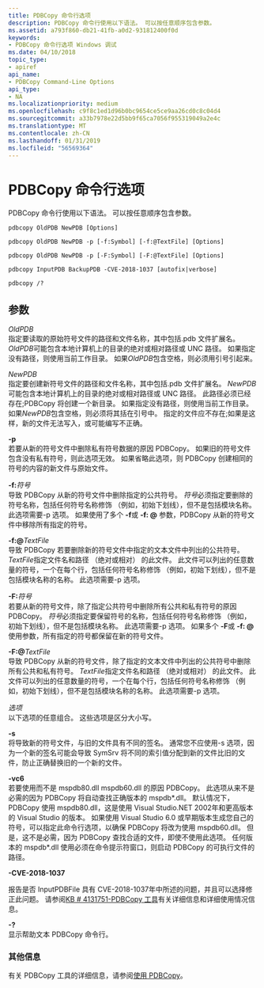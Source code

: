 ```yaml
---
title: PDBCopy 命令行选项
description: PDBCopy 命令行使用以下语法。 可以按任意顺序包含参数。
ms.assetid: a793f860-db21-41fb-a0d2-931812400f0d
keywords:
- PDBCopy 命令行选项 Windows 调试
ms.date: 04/10/2018
topic_type:
- apiref
api_name:
- PDBCopy Command-Line Options
api_type:
- NA
ms.localizationpriority: medium
ms.openlocfilehash: c9f8c1ed1d96b0bc9654ce5ce9aa26cd0c8c04d4
ms.sourcegitcommit: a33b7978e22d5bb9f65ca7056f955319049a2e4c
ms.translationtype: MT
ms.contentlocale: zh-CN
ms.lasthandoff: 01/31/2019
ms.locfileid: "56569364"
---
```

# <a name="pdbcopy-command-line-options"></a>PDBCopy 命令行选项


PDBCopy 命令行使用以下语法。 可以按任意顺序包含参数。

```dbgcmd
pdbcopy OldPDB NewPDB [Options] 

pdbcopy OldPDB NewPDB -p [-f:Symbol] [-f:@TextFile] [Options] 

pdbcopy OldPDB NewPDB -p [-F:Symbol] [-F:@TextFile] [Options] 

pdbcopy InputPDB BackupPDB -CVE-2018-1037 [autofix|verbose]

pdbcopy /? 
```

## <a name="span-idparametersspanspan-idparametersspanspan-idparametersspanparameters"></a><span id="Parameters"></span><span id="parameters"></span><span id="PARAMETERS"></span>参数


<span id="_______OldPDB______"></span><span id="_______oldpdb______"></span><span id="_______OLDPDB______"></span> *OldPDB*   
指定要读取的原始符号文件的路径和文件名称，其中包括.pdb 文件扩展名。 *OldPDB*可能包含本地计算机上的目录的绝对或相对路径或 UNC 路径。 如果指定没有路径，则使用当前工作目录。 如果*OldPDB*包含空格，则必须用引号引起来。

<span id="_______NewPDB______"></span><span id="_______newpdb______"></span><span id="_______NEWPDB______"></span> *NewPDB*   
指定要创建新符号文件的路径和文件名称，其中包括.pdb 文件扩展名。 *NewPDB*可能包含本地计算机上的目录的绝对或相对路径或 UNC 路径。 此路径必须已经存在;PDBCopy 将创建一个新目录。 如果指定没有路径，则使用当前工作目录。 如果*NewPDB*包含空格，则必须将其括在引号中。 指定的文件应不存在;如果是这样，新的文件无法写入，或可能编写不正确。

<span id="_______-p______"></span><span id="_______-P______"></span> **-p**   
若要从新的符号文件中删除私有符号数据的原因 PDBCopy。 如果旧的符号文件包含没有私有符号，则此选项无效。 如果省略此选项，则 PDBCopy 创建相同的符号的内容的新文件与原始文件。

<span id="-f_Symbol"></span><span id="-f_symbol"></span><span id="-F_SYMBOL"></span>**-f:**<em>符号</em>  
导致 PDBCopy 从新的符号文件中删除指定的公共符号。 *符号*必须指定要删除的符号名称，包括任何符号名称修饰 （例如，初始下划线），但不是包括模块名称。 此选项需要-p 选项。 如果使用了多个 **-f**或 **-f: @** 参数，PDBCopy 从新的符号文件中移除所有指定的符号。

<span id="-f__TextFile"></span><span id="-f__textfile"></span><span id="-F__TEXTFILE"></span>**-f:@**<em>TextFile</em>  
导致 PDBCopy 若要删除新的符号文件中指定的文本文件中列出的公共符号。 *TextFile*指定文件名和路径 （绝对或相对） 的此文件。 此文件可以列出的任意数量的符号，一个在每个行，包括任何符号名称修饰 （例如，初始下划线），但不是包括模块名称的名称。 此选项需要-p 选项。

<span id="-F_Symbol"></span><span id="-f_symbol"></span><span id="-F_SYMBOL"></span>**-F:**<em>符号</em>  
若要从新的符号文件，除了指定公共符号中删除所有公共和私有符号的原因 PDBCopy。 *符号*必须指定要保留符号的名称，包括任何符号名称修饰 （例如，初始下划线），但不是包括模块名称。 此选项需要-p 选项。 如果多个 **-F**或 **-f: @** 使用参数，所有指定的符号都保留在新的符号文件。

<span id="-F__TextFile"></span><span id="-f__textfile"></span><span id="-F__TEXTFILE"></span>**-F:@**<em>TextFile</em>  
导致 PDBCopy 从新的符号文件，除了指定的文本文件中列出的公共符号中删除所有公共和私有符号。 *TextFile*指定文件名和路径 （绝对或相对） 的此文件。 此文件可以列出的任意数量的符号，一个在每个行，包括任何符号名称修饰 （例如，初始下划线），但不是包括模块名称的名称。 此选项需要-p 选项。

<span id="_______Options______"></span><span id="_______options______"></span><span id="_______OPTIONS______"></span> *选项*   
以下选项的任意组合。 这些选项是区分大小写。

<span id="-s"></span><span id="-S"></span>**-s**  
将导致新的符号文件，与旧的文件具有不同的签名。 通常您不应使用-s 选项，因为一个新的签名可能会导致 SymSrv 将不同的索引值分配到新的文件比旧的文件，防止正确替换旧的一个新的文件。

<span id="-vc6"></span><span id="-VC6"></span>**-vc6**  
若要使用而不是 mspdb80.dll mspdb60.dll 的原因 PDBCopy。 此选项从来不是必需的因为 PDBCopy 将自动查找正确版本的 mspdb\*.dll。 默认情况下，PDBCopy 使用 mspdb80.dll，这是使用 Visual Studio.NET 2002年和更高版本的 Visual Studio 的版本。 如果使用 Visual Studio 6.0 或早期版本生成您自己的符号，可以指定此命令行选项，以确保 PDBCopy 将改为使用 mspdb60.dll。 但是，这不是必需，因为 PDBCopy 查找合适的文件，即使不使用此选项。 任何版本的 mspdb\*.dll 使用必须在命令提示符窗口，则启动 PDBCopy 的可执行文件的路径。


<span id="CVE-2018-1037"></span> **-CVE-2018-1037**   

报告是否 InputPDBFile 具有 CVE-2018-1037年中所述的问题，并且可以选择修正此问题。 请参阅[KB # 4131751-PDBCopy 工具](https://support.microsoft.com/help/4131751/pdbcopy-update-to-fix-pdb-security-issue)有关详细信息和详细使用情况信息。


<span id="_______-_______"></span> **-?**   
显示帮助文本 PDBCopy 命令行。



### <a name="span-idadditionalinformationspanspan-idadditionalinformationspanspan-idadditionalinformationspanadditional-information"></a><span id="Additional_Information"></span><span id="additional_information"></span><span id="ADDITIONAL_INFORMATION"></span>其他信息

有关 PDBCopy 工具的详细信息，请参阅[使用 PDBCopy](using-pdbcopy.md)。

 

 





